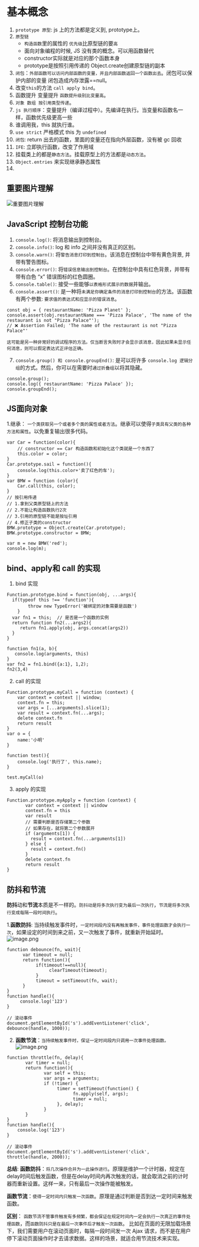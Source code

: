 # 基本概念

1. `prototype 原型`: js 上的方法都是定义到, prototype上。
2. `原型链`
    * `构造函数`里的属性的 `优先级`比原型链的要`高`
    * 面向对象编程的时候, JS 没有类的概念。可以用函数替代
    * constructor实际就是对应的那个函数本身
    * prototype是按照引用传递的  Object.create创建原型链的副本
3. `闭包`：`外部函数可以访问内部函数的变量，并且内部函数返回一个函数出去`。闭包可以保护内部的变量  闭包造成内存泄露==null。
4. 改变`this`的方法 `call apply bind`。
5. 函数提升 变量提升 `函数提升级别比变量高`。
6. `对象 数组 按引用类型传递`。
7. `js 执行顺序`：变量提升（编译过程中）。先编译在执行。当变量和函数名一样，函数优先级更高一些
8. 谁调用我，this 就执行谁。
9. `use strict`  严格模式  this 为 `undefined`
10. `闭包`: return 出去的函数，里面的变量还在指向外层函数，没有被 gc 回收
11. `IFE`: 立即执行函数，改变了作用域    
12. 挂载类上的都是`静态方法`。挂载原型上的方法都是`动态方法`。  
13. `Object.entries` 来实现继承静态属性
14.    


## 重要图片理解
![重要图片理解](原型链.jpg)

## JavaScript 控制台功能
1. `console.log()`: 将消息输出到控制台。
2. `console.info()`: log 和 info 之间并没有真正的区别。
3. `console.warn()`: 将`警告消息打印到控制台`。该消息在控制台中带有黄色背景, 并带有警告图标。
4. `console.error()`: 将`错误信息输出到控制台`。在控制台中具有红色背景，并带有带有白色 “x” 错误图标的红色圆圈。
5. `console.table()`:  接受一些能够`以表格形式展示的数据`并输出。
6. `console.assert()`: 是一种将`未满足你确定条件的消息打印到控制台`的方法。该函数有两个参数: `要求值的表达式和应显示的错误消息`。
```
const obj = { restaurantName: 'Pizza Planet' };
console.assert(obj.restaurantName === 'Pizza Palace', 'The name of the restaurant is not "Pizza Palace"');
// ❌ Assertion Failed; 'The name of the restaurant is not "Pizza Palace"'

这可能是另一种非常好的调试程序的方法。仅当断言失败时才会显示该消息，因此如果未显示任何消息，则可以假定表达式正评估正确。
```
7. `console.group() 和 console.groupEnd()`:  是可以将许多 `console.log 逻辑分组`的方式。然后，你可以在需要时`通过折叠组`以将其隐藏。
```
console.group();
console.log({ restaurantName: 'Pizza Palace' });
console.groupEnd();
```
 


## JS面向对象

1.继承： `一个类获取另一个或者多个类的属性或者方法`。继承可以使得`子类具有父类的各种方法和属性`。以免重复输出很多代码。
```
var Car = function(color){
    // constructor == Car 构造函数和初始化这个类就是一个东西了
    this.color = color;
}
Car.prototype.sail = function(){
	console.log(this.color+'卖了红色的车');
}
var BMW = function (color){
	Car.call(this, color);
}
// 按引用传递
// 1.拿到父类原型链上的方法
// 2.不能让构造函数执行2次
// 3.引用的原型链不能是按址引用
// 4.修正子类的constructor 
BMW.prototype = Object.create(Car.prototype);
BMW.prototype.constructor = BMW;

var m = new BMW('red');
console.log(m);
```




## bind、apply和 call 的实现
1. bind 实现
```
Function.prototype.bind = function(obj, ...args){
  if(typeof this !== 'function'){
        throw new TypeError('被绑定的对象需要是函数')
    }
  var fn1 = this;  // 是否是一个函数的实例
  return function fn2(...args2){
     return fn1.apply(obj, args.concat(args2))
  }
}

function fn1(a, b){
   console.log(arguments, this)
}
var fn2 = fn1.bind({a:1}, 1,2);
fn2(3,4)
```

2. call 的实现
```
Function.prototype.myCall = function (context) {
    var context = context || window;
    context.fn = this;
    var args = [...arguments].slice(1);
    var result = context.fn(...args);
    delete context.fn
    return result
}     
var o = {
    name:'小明'
}   

function test(){
    console.log('执行了', this.name);
}

test.myCall(o)
```

3. apply 的实现
```
Function.prototype.myApply = function (context) {
       var context = context || window
       context.fn = this
       var result
       // 需要判断是否存储第二个参数 
       // 如果存在，就将第二个参数展开 
       if (arguments[1]) {
         result = context.fn(...arguments[1])
       } else {
         result = context.fn()
       }
       delete context.fn
       return result
}
```
 

## 防抖和节流
**防抖**动和**节流**本质是不一样的。`防抖动是将多次执行变为最后一次执行`，`节流是将多次执行变成每隔一段时间执行`。

1.**函数防抖**: 当持续触发事件时，`一定时间段内没有再触发事件，事件处理函数才会执行一次`，如果设定的时间到来之前，又一次触发了事件，就重新开始延时。
![image.png](https://upload-images.jianshu.io/upload_images/11405974-f0423b9c285fe7a1.png?imageMogr2/auto-orient/strip%7CimageView2/2/w/1240)
```
function debounce(fn, wait){
      var timeout = null;
      return function(){
           if(timeout!==null){
                clearTimeout(timeout); 
           }
           timeout = setTimeout(fn, wait);
      }
}
function handle(){
     console.log('123')
}
            
// 滚动事件
document.getElementById('s').addEventListener('click', debounce(handle, 1000));
```

2. **函数节流**：`当持续触发事件时，保证一定时间段内只调用一次事件处理函数。`
![image.png](https://upload-images.jianshu.io/upload_images/11405974-0d7d6c9d3326aa2a.png?imageMogr2/auto-orient/strip%7CimageView2/2/w/1240)
```
function throttle(fn, delay){
       var timer = null;
       return function(){
              var self = this;
              var args = arguments;
              if (!timer) {
                   timer = setTimeout(function() {
                         fn.apply(self, args);
                         timer = null;
                   }, delay);
              }
       }
}
function handle(){
    console.log('123')
}
            
// 滚动事件
document.getElementById('s').addEventListener('click', throttle(handle, 2000));
```

**总结**:
**函数防抖**：`将几次操作合并为一此操作进行`。原理是维护一个计时器，规定在delay时间后触发函数，但是在delay时间内再次触发的话，就会取消之前的计时器而重新设置。这样一来，只有最后一次操作能被触发。

**函数节流**：`使得一定时间内只触发一次函数`。原理是通过判断是否到达一定时间来触发函数。

**区别**： `函数节流不管事件触发有多频繁，都会保证在规定时间内一定会执行一次真正的事件处理函数`，而`函数防抖只是在最后一次事件后才触发一次函数`。 比如在页面的无限加载场景下，我们需要用户在滚动页面时，每隔一段时间发一次 Ajax 请求，而不是在用户停下滚动页面操作时才去请求数据。这样的场景，就适合用节流技术来实现。






